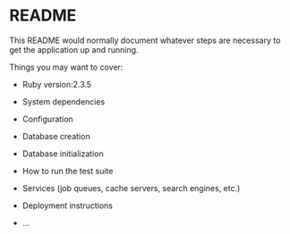 # README

This README would normally document whatever steps are necessary to get the
application up and running.

Things you may want to cover:

* Ruby version:2.3.5

* System dependencies

* Configuration

* Database creation

* Database initialization

* How to run the test suite

* Services (job queues, cache servers, search engines, etc.)

* Deployment instructions

* ...
